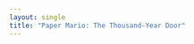 ```yaml
---
layout: single
title: "Paper Mario: The Thousand-Year Door"
---
```

<!-- WARNING needs more investigation because no listing in gamesave-exploits (github) -->
